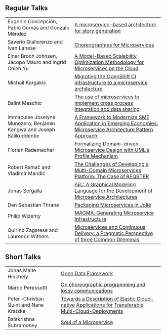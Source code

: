 
## Regular Talks

<table class="table table-hover">

<tr><td class="text-muted col-xs-4">Eugenio Concepción, Pablo Gervás and Gonzalo Méndez </td>
<td><a href="/2017/papers/Concepcion-Gervas-Mendez.pdf">
<span class="paper"></span>
A microservice-based architecture for story generation
</a></td></tr>

<tr><td class="text-muted">Saverio Giallorenzo and Ivan Lanese</td>
<td><a href="/2017/papers/Giallorenzo-Lanese.pdf">
<span class="paper"></span>
Choreographies for Microservices
</a></td></tr>

<tr><td class="text-muted">Einar Broch Johnsen, Jacopo Mauro and Ingrid Chieh Yu</td>
<td><a href="/2017/papers/Johnsen-Mauro-Yu.pdf">
<span class="paper"></span>
A Model-Based Scalability Optimization Methodology for Microservices on the Cloud
</a></td></tr>

<tr><td class="text-muted">Michail Kargakis</td>
<td><a href="/2017/papers/Kargakis.pdf">
<span class="paper"></span>
Migrating the OpenShift CI infrastructure to a microservice architecture
</a></td></tr>

<tr><td class="text-muted">Balint Maschio</td>
<td><a href="/2017/papers/Maschio.pdf">
<span class="paper"></span>
The use of microservices to implement cross process integration and data sharing
</a></td></tr>

<tr><td class="text-muted">Immaculee Joselyne Munezero, Benjamin Kangwa and Joseph Balikuddenbe</td>
<td><a href="/2017/papers/Joselyne-Kangwa-Balikuddenbe.pdf">
<span class="paper"></span>
A Framework to Modernize SME Application in Emerging Economies: Microservice Architecture Pattern Approach
</a></td></tr>

<tr><td class="text-muted">Florian Rademacher</td>
<td><a href="/2017/papers/Rademacher.pdf">
<span class="paper"></span>
Formalizing Domain-driven Microservice Design with UML's Profile Mechanism
</a></td></tr>

<tr><td class="text-muted">Robert Ramač and Vladimir Mandić</td>
<td><a href="/2017/papers/Ramac-Mandic.pdf">
<span class="paper"></span>
The Challenges of Developing a Multi-Domain Microservices Platform: The Case of REQSTER
</a></td></tr>

<tr><td class="text-muted">Jonas Sorgalla</td>
<td><a href="/2017/papers/Sorgalla.pdf">
<span class="paper"></span>
AjiL: A Graphical Modeling Language for the Development of Microservice Architectures
</a></td></tr>

<tr><td class="text-muted">Dan Sebastian Thrane</td>
<td><a href="/2017/papers/Thrane.pdf">
<span class="paper"></span>
Packaging Microservices in Jolie
</a></td></tr>

<tr><td class="text-muted">Philip Wizenty</td>
<td><a href="/2017/papers/Wizenty.pdf">
<span class="paper"></span>
MAGMA: Generating Microservice Infrastructure
</a></td></tr>


<tr><td class="text-muted">Quirino Zagarese and Laurence Withers</td>
<td><a href="/2017/papers/Zagarese-Withers.pdf">
<span class="paper"></span>
Microservices and Continuous Delivery: a Pragmatic Perspective of three Common Dilemmas
</a></td></tr>

</table>

## Short Talks

<table class="table table-hover">

<tr><td class="text-muted">Jonas Malte Hinchely</td>
<td><a href="/2017/papers/Hinchely.pdf">
<span class="paper"></span>
Open Data Framework
</a></td></tr>

<tr><td class="text-muted">Marco Peressotti</td>
<td><a href="/2017/papers/Peressotti.pdf">
<span class="paper"></span>
On choreographic programming and lossy communications
</a></td></tr>

<tr><td class="text-muted">Peter-Christian Quint and Nane Kratzke</td>
<td><a href="/2017/papers/Quint-Kratzke.pdf">
<span class="paper"></span>
Towards a Description of Elastic Cloud-native Applications for Transferable Multi-Cloud-Deployments
</a></td></tr>

<tr><td class="text-muted">Balakrishna Subramoney</td>
<td><a href="/2017/papers/Subramoney.pdf">
<span class="paper"></span>
Soul of a Microservice
</a></td></tr>

</table>
